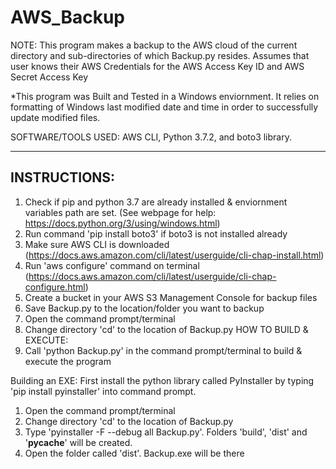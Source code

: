 # AWS_Backup
NOTE:   This program makes a backup to the AWS cloud of the current directory and sub-directories of which Backup.py resides.
	Assumes that user knows their AWS Credentials for the AWS Access Key ID and AWS Secret Access Key 

*This program was Built and Tested in a Windows enviornment. It relies on formatting of 
Windows last modified date and time in order to successfully update modified files.

SOFTWARE/TOOLS USED: AWS CLI, Python 3.7.2, and boto3 library. 

---------------------------------------------------------------------------------------------
   INSTRUCTIONS:
----------------------------------------------------------------------------------------------
  1. Check if pip and python 3.7 are already installed & enviornment variables path are set.
  	(See webpage for help: https://docs.python.org/3/using/windows.html)
  2. Run command 'pip install boto3' if boto3 is not installed already
  3. Make sure AWS CLI is downloaded (https://docs.aws.amazon.com/cli/latest/userguide/cli-chap-install.html)
  4. Run 'aws configure' command on terminal (https://docs.aws.amazon.com/cli/latest/userguide/cli-chap-configure.html)
  5. Create a bucket in your AWS S3 Management Console for backup files
  6. Save Backup.py to the location/folder you want to backup
  7. Open the command prompt/terminal
  8. Change directory 'cd' to the location of Backup.py 
HOW TO BUILD & EXECUTE:
  9. Call 'python Backup.py' in the command prompt/terminal to build & execute the program

Building an EXE:
  First install the python library called PyInstaller by typing 'pip install pyinstaller' into command prompt. 
  1. Open the command prompt/terminal
  2. Change directory 'cd' to the location of Backup.py 
  3. Type 'pyinstaller -F --debug all Backup.py'. Folders 'build', 'dist' and '__pycache__' will be created.
  4. Open the folder called 'dist'. Backup.exe will be there
